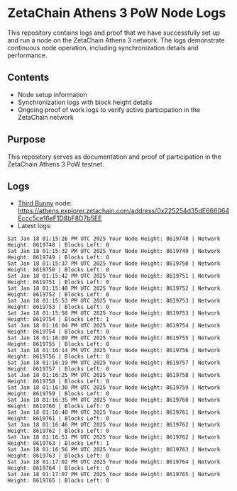 # ZetaChain Athens 3 PoW Node Logs
This repository contains logs and proof that we have successfully set up and run a node on the ZetaChain Athens 3 network. The logs demonstrate continuous node operation, including synchronization details and performance.

## Contents
- Node setup information
- Synchronization logs with block height details
- Ongoing proof of work logs to verify active participation in the ZetaChain network

## Purpose
This repository serves as documentation and proof of participation in the ZetaChain Athens 3 PoW testnet.

## Logs

- [Third Bunny](https://thirdbunny.xyz/) node: https://athens.explorer.zetachain.com/address/0x225254d35dE666064Eccc5ce16eF1D8bF8D7b5EE
- Latest logs:
```
Sat Jan 18 01:15:26 PM UTC 2025 Your Node Height: 8619748 | Network Height: 8619748 | Blocks Left: 0
Sat Jan 18 01:15:32 PM UTC 2025 Your Node Height: 8619749 | Network Height: 8619749 | Blocks Left: 0
Sat Jan 18 01:15:37 PM UTC 2025 Your Node Height: 8619750 | Network Height: 8619750 | Blocks Left: 0
Sat Jan 18 01:15:42 PM UTC 2025 Your Node Height: 8619751 | Network Height: 8619751 | Blocks Left: 0
Sat Jan 18 01:15:48 PM UTC 2025 Your Node Height: 8619752 | Network Height: 8619752 | Blocks Left: 0
Sat Jan 18 01:15:53 PM UTC 2025 Your Node Height: 8619753 | Network Height: 8619753 | Blocks Left: 0
Sat Jan 18 01:15:58 PM UTC 2025 Your Node Height: 8619753 | Network Height: 8619754 | Blocks Left: 1
Sat Jan 18 01:16:04 PM UTC 2025 Your Node Height: 8619754 | Network Height: 8619754 | Blocks Left: 0
Sat Jan 18 01:16:09 PM UTC 2025 Your Node Height: 8619755 | Network Height: 8619755 | Blocks Left: 0
Sat Jan 18 01:16:14 PM UTC 2025 Your Node Height: 8619756 | Network Height: 8619756 | Blocks Left: 0
Sat Jan 18 01:16:19 PM UTC 2025 Your Node Height: 8619757 | Network Height: 8619757 | Blocks Left: 0
Sat Jan 18 01:16:25 PM UTC 2025 Your Node Height: 8619758 | Network Height: 8619758 | Blocks Left: 0
Sat Jan 18 01:16:30 PM UTC 2025 Your Node Height: 8619759 | Network Height: 8619759 | Blocks Left: 0
Sat Jan 18 01:16:35 PM UTC 2025 Your Node Height: 8619760 | Network Height: 8619760 | Blocks Left: 0
Sat Jan 18 01:16:40 PM UTC 2025 Your Node Height: 8619761 | Network Height: 8619761 | Blocks Left: 0
Sat Jan 18 01:16:46 PM UTC 2025 Your Node Height: 8619762 | Network Height: 8619762 | Blocks Left: 0
Sat Jan 18 01:16:51 PM UTC 2025 Your Node Height: 8619762 | Network Height: 8619763 | Blocks Left: 1
Sat Jan 18 01:16:56 PM UTC 2025 Your Node Height: 8619763 | Network Height: 8619763 | Blocks Left: 0
Sat Jan 18 01:17:02 PM UTC 2025 Your Node Height: 8619764 | Network Height: 8619764 | Blocks Left: 0
Sat Jan 18 01:17:07 PM UTC 2025 Your Node Height: 8619765 | Network Height: 8619765 | Blocks Left: 0
```
